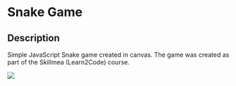 # Snake Game

## Description

Simple JavaScript Snake game created in canvas.
The game was created as part of the Skillmea (Learn2Code) course.

<img src="https://i.imgur.com/zIF2DAp.png">
